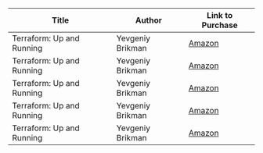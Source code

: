 | Title                     | Author           | Link to Purchase                                                                   |
|---------------------------|------------------|------------------------------------------------------------------------------------|
| Terraform: Up and Running | Yevgeniy Brikman | [Amazon](https://www.amazon.com/Terraform-Running-Writing-Infrastructure-Code/dp/1491977086) |
| Terraform: Up and Running | Yevgeniy Brikman | [Amazon](https://www.amazon.com/Terraform-Running-Writing-Infrastructure-Code/dp/1491977086) |
| Terraform: Up and Running | Yevgeniy Brikman | [Amazon](https://www.amazon.com/Terraform-Running-Writing-Infrastructure-Code/dp/1491977086) |
| Terraform: Up and Running | Yevgeniy Brikman | [Amazon](https://www.amazon.com/Terraform-Running-Writing-Infrastructure-Code/dp/1491977086) |
| Terraform: Up and Running | Yevgeniy Brikman | [Amazon](https://www.amazon.com/Terraform-Running-Writing-Infrastructure-Code/dp/1491977086) |
